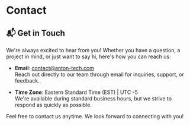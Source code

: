 # Contact

## 📬 **Get in Touch**

We're always excited to hear from you! Whether you have a question, a project in mind, or just want to say hi, here's how you can reach us:

- **Email**: [contact@anton-tech.com](mailto:contact@anton-tech.com)  
  Reach out directly to our team through email for inquiries, support, or feedback.

- **Time Zone**: Eastern Standard Time (EST) | UTC -5  
  We're available during standard business hours, but we strive to respond as quickly as possible.

Feel free to contact us anytime. We look forward to connecting with you!
